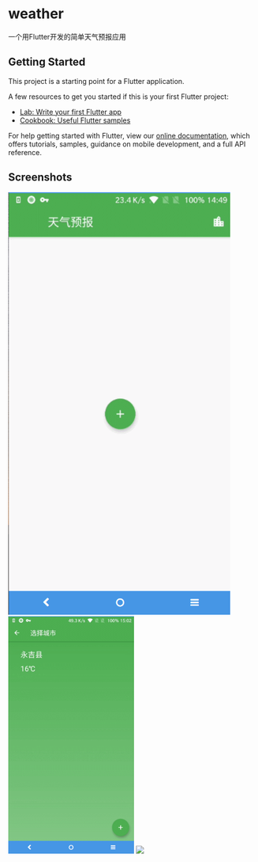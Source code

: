 # weather

一个用Flutter开发的简单天气预报应用

## Getting Started

This project is a starting point for a Flutter application.

A few resources to get you started if this is your first Flutter project:

- [Lab: Write your first Flutter app](https://flutter.dev/docs/get-started/codelab)
- [Cookbook: Useful Flutter samples](https://flutter.dev/docs/cookbook)

For help getting started with Flutter, view our 
[online documentation](https://flutter.dev/docs), which offers tutorials, 
samples, guidance on mobile development, and a full API reference.

## Screenshots
<img src="screenshots/weather1.gif">
<img height="480px" src="screenshots/weather2.gif">
<img height="480px" src="screenshots/weather3.gif">
